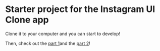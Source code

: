 # Starter project for the Instagram UI Clone app
Clone it to your computer and you can start to develop!

Then, check out the [part 1](https://github.com/mercihohmann/flutter-instagram-ui-clone-homescreen-part1)and the [part 2](https://github.com/mercihohmann/flutter-instagram-ui-clone-homescreen-part2)!
